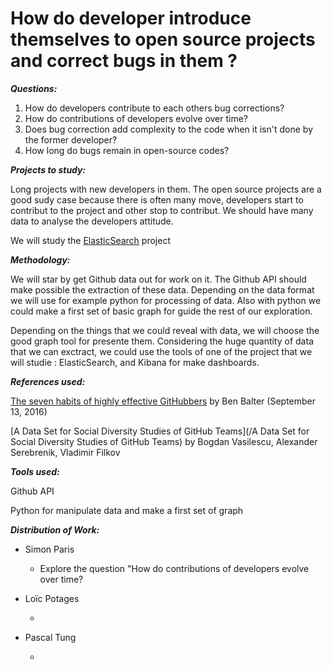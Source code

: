 # How do developer introduce themselves to open source projects and correct bugs in them ?

_**Questions:**_

1. How do developers contribute to each others bug corrections?
2. How do contributions of developers evolve over time?
3. Does bug correction add complexity to the code when it isn't done by the former developer?
4. How long do bugs remain in open-source codes?

_**Projects to study:**_

Long projects with new developers in them. The open source projects are a good sudy case because there is often many move, developers start to contribut to the project and other stop to contribut. We should have many data to analyse the developers attitude.

We will study the [ElasticSearch](https://github.com/elastic) project

_**Methodology:**_

We will star by get Github data out for work on it. The Github API should make possible the extraction of these data. Depending on the data format we will use for example python for processing of data. Also with python we could make a first set of basic graph for guide the rest of our exploration. 

Depending on the things that we could reveal with data, we will choose the good graph tool for presente them. Considering the huge quantity of data that we can exctract, we could use the tools of one of the project that we will studie : ElasticSearch, and Kibana for make dashboards.

_**References used:**_

[The seven habits of highly effective GitHubbers](http://ben.balter.com/2016/09/13/seven-habits-of-highly-effective-githubbers/) by Ben Balter \(September 13, 2016\)

[A Data Set for Social Diversity Studies of GitHub Teams](/A Data Set for Social Diversity Studies of GitHub Teams) by Bogdan Vasilescu, Alexander Serebrenik, Vladimir Filkov

_**Tools used:**_

Github API

Python for manipulate data and make a first set of graph

_**Distribution of Work:**_

* Simon Paris

  * Explore the question "How do contributions of developers evolve over time?


* Loïc Potages

  * 



* Pascal Tung

  * 





